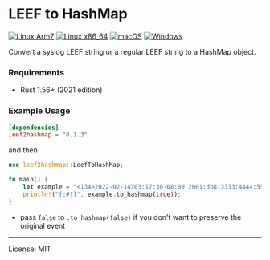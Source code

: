 # LEEF to HashMap
[![Linux Arm7](https://github.com/marirs/cef2hashmap-rs/actions/workflows/linux_arm.yml/badge.svg)](https://github.com/marirs/cef2hashmap-rs/actions/workflows/linux_arm.yml)
[![Linux x86_64](https://github.com/marirs/cef2hashmap-rs/actions/workflows/linux_x86_64.yml/badge.svg)](https://github.com/marirs/cef2hashmap-rs/actions/workflows/linux_x86_64.yml)
[![macOS](https://github.com/marirs/cef2hashmap-rs/actions/workflows/macos.yml/badge.svg)](https://github.com/marirs/cef2hashmap-rs/actions/workflows/macos.yml)
[![Windows](https://github.com/marirs/cef2hashmap-rs/actions/workflows/windows.yml/badge.svg)](https://github.com/marirs/cef2hashmap-rs/actions/workflows/windows.yml)

Convert a syslog LEEF string or a regular LEEF string to a HashMap object.

### Requirements
- Rust 1.56+ (2021 edition)

### Example Usage

```toml
[dependencies]
leef2hashmap = "0.1.3"
```

and then

```rust
use leef2hashmap::LeefToHashMap;

fn main() {
    let example = "<134>2022-02-14T03:17:30-08:00 2001:db8:3333:4444:5555:6666:7777:8888 Jan 18 11:07:53 198.76.5.4 LEEF:1.0|VMware Carbon_Black|App Control|8.6.0.155|NEW_PORT_DISCOVERD|<tab>|src=172.5.6.67<tab>dst=172.50.123.1<tab>sev=5<tab>cat=anomaly<tab>msg=there are spaces in this message";
    println!("{:#?}", example.to_hashmap(true));
}
```
- pass `false` to `.to_hashmap(false)` if you don't want to preserve the original event

---
License: MIT
